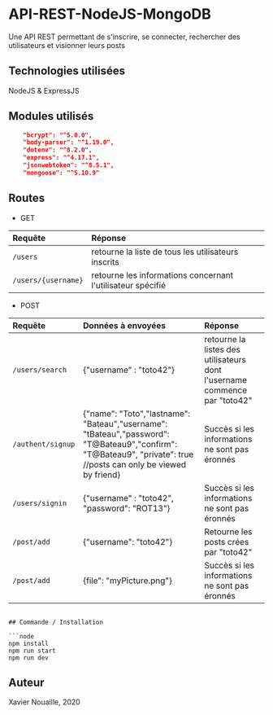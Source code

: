 # API-REST-NodeJS-MongoDB
Une API REST permettant de s'inscrire, se connecter, rechercher des utilisateurs et visionner leurs posts 

## Technologies utilisées
NodeJS & ExpressJS

## Modules utilisés
```json
    "bcrypt": "^5.0.0",
    "body-parser": "^1.19.0",
    "dotenv": "^8.2.0",
    "express": "^4.17.1",
    "jsonwebtoken": "^8.5.1",
    "mongoose": "^5.10.9"
```

## Routes

- GET

| Requête              | Réponse                       |
|:----------------------|:----------------------------------|
| `/users`      | retourne la liste de tous les utilisateurs inscrits
| `/users/{username}`    | retourne les informations concernant l'utilisateur spécifié

- POST

| Requête               | Données à envoyées              | Réponse                       |
|:--------------------|:--------------------|:----------------------------------|
| `/users/search`      | {"username" : "toto42"} | retourne la listes des utilisateurs dont l'username commence par "toto42"
| `/authent/signup`      | {"name": "Toto","lastname": "Bateau","username": "tBateau","password": "T@Bateau9","confirm": "T@Bateau9", "private": true //posts can only be viewed by friend} | Succès si les informations ne sont pas éronnés
| `/users/signin`      | {"username" : "toto42", "password": "ROT13"} | Succès si les informations ne sont pas éronnés
| `/post/add`         | {"username": "toto42"} | Retourne les posts crées par "toto42"
| `/post/add`          | {file": "myPicture.png"} | Succès si les informations ne sont pas éronnés
```

## Commande / Installation

```node
npm install
npm run start
npm run dev
```

## Auteur
Xavier Nouaille, 2020

